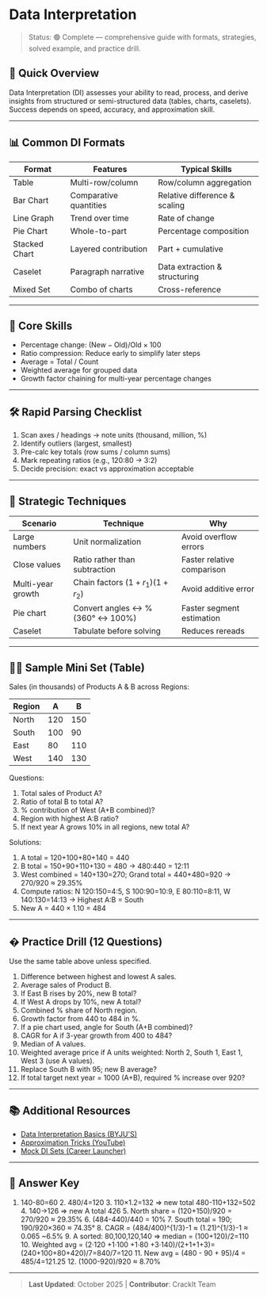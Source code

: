 # Data Interpretation

>Status: 🟢 Complete — comprehensive guide with formats, strategies, solved example, and practice drill.

## 🚀 Quick Overview

Data Interpretation (DI) assesses your ability to read, process, and derive insights from structured or semi-structured data (tables, charts, caselets). Success depends on speed, accuracy, and approximation skill.

---

## 📊 Common DI Formats

| Format | Features | Typical Skills |
|--------|----------|----------------|
| Table | Multi-row/column | Row/column aggregation |
| Bar Chart | Comparative quantities | Relative difference & scaling |
| Line Graph | Trend over time | Rate of change |
| Pie Chart | Whole-to-part | Percentage composition |
| Stacked Chart | Layered contribution | Part + cumulative |
| Caselet | Paragraph narrative | Data extraction & structuring |
| Mixed Set | Combo of charts | Cross-reference |

---

## 🧠 Core Skills

- Percentage change: $(\text{New} - \text{Old})/\text{Old} \times 100$
- Ratio compression: Reduce early to simplify later steps
- Average = Total / Count
- Weighted average for grouped data
- Growth factor chaining for multi-year percentage changes

---

## 🛠️ Rapid Parsing Checklist

1. Scan axes / headings → note units (thousand, million, %)
2. Identify outliers (largest, smallest)
3. Pre-calc key totals (row sums / column sums)
4. Mark repeating ratios (e.g., 120:80 → 3:2)
5. Decide precision: exact vs approximation acceptable

---

## 🎯 Strategic Techniques

| Scenario | Technique | Why |
|----------|-----------|-----|
| Large numbers | Unit normalization | Avoid overflow errors |
| Close values | Ratio rather than subtraction | Faster relative comparison |
| Multi-year growth | Chain factors $(1+r_1)(1+r_2)$ | Avoid additive error |
| Pie chart | Convert angles ↔ % (360° ↔ 100%) | Faster segment estimation |
| Caselet | Tabulate before solving | Reduces rereads |

---

## 🧑‍💻 Sample Mini Set (Table)

Sales (in $\text{thousands}$) of Products A & B across Regions:

| Region | A | B |
|--------|---|---|
| North  | 120 | 150 |
| South  | 100 | 90 |
| East   | 80  | 110 |
| West   | 140 | 130 |

Questions:
1. Total sales of Product A?
2. Ratio of total B to total A?
3. % contribution of West (A+B combined)?
4. Region with highest A:B ratio?
5. If next year A grows 10% in all regions, new total A?

Solutions:
1. A total = 120+100+80+140 = 440
2. B total = 150+90+110+130 = 480 → 480:440 = 12:11
3. West combined = 140+130=270; Grand total = 440+480=920 → 270/920 ≈ 29.35%
4. Compute ratios: N 120:150=4:5, S 100:90=10:9, E 80:110=8:11, W 140:130=14:13 → Highest A:B = South
5. New A = 440 × 1.10 = 484

---

## � Practice Drill (12 Questions)

Use the same table above unless specified.

1. Difference between highest and lowest A sales.
2. Average sales of Product B.
3. If East B rises by 20%, new B total?
4. If West A drops by 10%, new A total?
5. Combined % share of North region.
6. Growth factor from 440 to 484 in %.
7. If a pie chart used, angle for South (A+B combined)?
8. CAGR for A if 3-year growth from 400 to 484?
9. Median of A values.
10. Weighted average price if A units weighted: North 2, South 1, East 1, West 3 (use A values).
11. Replace South B with 95; new B average?
12. If total target next year = 1000 (A+B), required % increase over 920?

---

## 📚 Additional Resources

- [Data Interpretation Basics (BYJU'S)](https://byjus.com/bank-exam/data-interpretation/)
- [Approximation Tricks (YouTube)](https://www.youtube.com/results?search_query=di+approximation+tricks)
- [Mock DI Sets (Career Launcher)](https://www.careerlauncher.com/cat/)

---

## 🎯 Answer Key

1. 140-80=60  2. 480/4=120  3. 110×1.2=132 ⇒ new total 480-110+132=502  4. 140→126 ⇒ new A total 426  5. North share = (120+150)/920 = 270/920 ≈ 29.35%  6. (484-440)/440 = 10%  7. South total = 190; 190/920×360 ≈ 74.35°  8. CAGR = (484/400)^{1/3}-1 ≈ (1.21)^{1/3}-1 ≈ 0.065 ~6.5%  9. A sorted: 80,100,120,140 ⇒ median = (100+120)/2=110  10. Weighted avg = (2·120 +1·100 +1·80 +3·140)/(2+1+1+3)= (240+100+80+420)/7=840/7=120  11. New avg = (480 - 90 + 95)/4 = 485/4=121.25  12. (1000-920)/920 ≈ 8.70%

---

>**Last Updated**: October 2025 | **Contributor**: CrackIt Team
